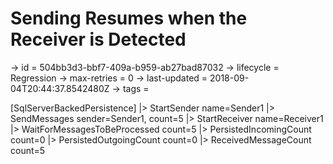 # Sending Resumes when the Receiver is Detected

-> id = 504bb3d3-bbf7-409a-b959-ab27bad87032
-> lifecycle = Regression
-> max-retries = 0
-> last-updated = 2018-09-04T20:44:37.8542480Z
-> tags = 

[SqlServerBackedPersistence]
|> StartSender name=Sender1
|> SendMessages sender=Sender1, count=5
|> StartReceiver name=Receiver1
|> WaitForMessagesToBeProcessed count=5
|> PersistedIncomingCount count=0
|> PersistedOutgoingCount count=0
|> ReceivedMessageCount count=5
~~~
